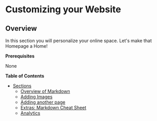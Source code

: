 # Customizing your Website

## Overview
In this section you will personalize your online space. Let's make that Homepage a Home!

**Prerequisites** 

None

**Table of Contents** 

- [Sections](#)
	- [Overview of Markdown](#)
	- [Adding Images](#)
	- [Adding another page](#)
	- [Extras: Markdown Cheat Sheet](#)
	- [Analytics](#)
